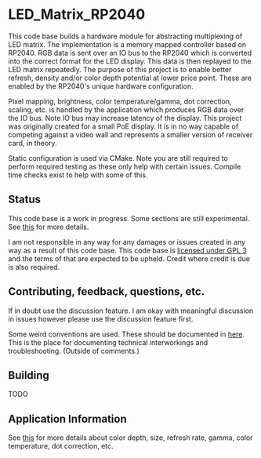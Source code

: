 # LED_Matrix_RP2040
This code base builds a hardware module for abstracting multiplexing of LED matrix. The implementation is a memory mapped controller based on RP2040. RGB data is sent over an IO bus to the RP2040 which is converted into the correct format for the LED display. This data is then replayed to the LED matrix repeatedly. The purpose of this project is to enable better refresh, density and/or color depth potential at lower price point. These are enabled by the RP2040's unique hardware configuration.

Pixel mapping, brightness, color temperature/gamma, dot correction, scaling, etc. is handled by the application which produces RGB data over the IO bus. Note IO bus may increase latency of the display. This project was originally created for a small PoE display. It is in no way capable of competing against a video wall and represents a smaller version of receiver card, in theory.

Static configuration is used via CMake. Note you are still required to perform required testing as these only help with certain issues. Compile time checks exist to help with some of this.

## Status
This code base is a work in progress. Some sections are still experimental. See [this](https://github.com/daveythacher/LED_Matrix_RP2040/blob/main/LED_Matrix/README.md#status) for more details.

I am not responsible in any way for any damages or issues created in any way as a result of this code base. This code base is [licensed under GPL 3](https://github.com/daveythacher/LED_Matrix_RP2040/blob/main/LICENSE) and the terms of that are expected to be upheld. Credit where credit is due is also required.

## Contributing, feedback, questions, etc.
If in doubt use the discussion feature. I am okay with meaningful discussion in issues however please use the discussion feature first.

Some weird conventions are used. These should be documented in [here](https://github.com/daveythacher/LED_Matrix_RP2040/blob/main/LED_Matrix/README.md). This is the place for documenting technical interworkings and troubleshooting. (Outside of comments.)

## Building
TODO

## Application Information
See [this](https://github.com/daveythacher/LED_Matrix_RP2040/blob/main/doc/Application_Infomation.md) for more details about color depth, size, refresh rate, gamma, color temperature, dot correction, etc.
